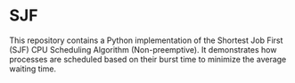 # SJF
This repository contains a Python implementation of the Shortest Job First (SJF) CPU Scheduling Algorithm (Non-preemptive). It demonstrates how processes are scheduled based on their burst time to minimize the average waiting time.
